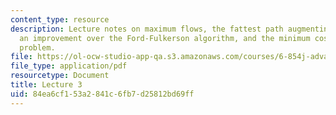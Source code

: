 ```yaml
---
content_type: resource
description: Lecture notes on maximum flows, the fattest path augmenting algorithm,
  an improvement over the Ford-Fulkerson algorithm, and the minimum cost circulation
  problem.
file: https://ol-ocw-studio-app-qa.s3.amazonaws.com/courses/6-854j-advanced-algorithms-fall-2008/84ea6cf153a2841c6fb7d25812bd69ff_lec3.pdf
file_type: application/pdf
resourcetype: Document
title: Lecture 3
uid: 84ea6cf1-53a2-841c-6fb7-d25812bd69ff
---
```

